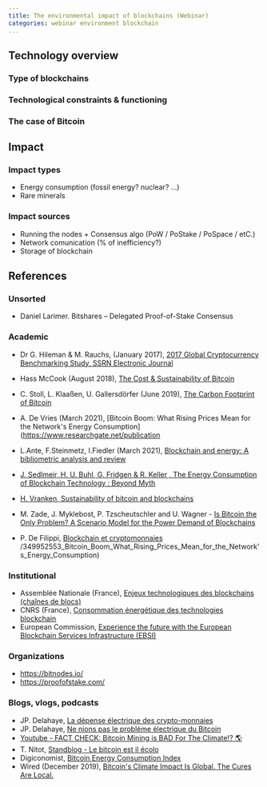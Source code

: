 ```yaml
---
title: The environmental impact of blockchains (Webinar)
categories: webinar environment blockchain
...
```


## Technology overview

### Type of blockchains

### Technological constraints & functioning

### The case of Bitcoin

## Impact 

### Impact types

* Energy consumption (fossil energy? nuclear? ...)
* Rare minerals

### Impact sources

* Running the nodes + Consensus algo (PoW / PoStake / PoSpace / etC.)
* Network comunication (% of inefficiency?)
* Storage of blockchain

## References

### Unsorted

* Daniel Larimer. Bitshares – Delegated Proof-of-Stake Consensus


### Academic

* Dr G. Hileman & M. Rauchs, (January 2017), [2017 Global Cryptocurrency Benchmarking Study, SSRN Electronic Journal](https://www.researchgate.net/publication/317059599_2017_Global_Cryptocurrency_Benchmarking_Study)
* Hass McCook (August 2018), [The Cost & Sustainability of Bitcoin](https://hassmccook.medium.com/the-economic-environmental-cost-of-bitcoin-part-i-ac162067721d)
* C. Stoll, L. Klaaßen, U. Gallersdörfer (June 2019), [The Carbon Footprint of Bitcoin](https://www.cell.com/joule/fulltext/S2542-4351(19)30255-7#%20)
* A. De Vries (March 2021), [Bitcoin Boom: What Rising Prices Mean for the Network's Energy Consumption](https://www.researchgate.net/publication
* L.Ante, F.Steinmetz, I.Fiedler (March 2021), [Blockchain and energy: A bibliometric analysis and review](https://www.sciencedirect.com/science/article/abs/pii/S1364032120308819)

* [J. Sedlmeir, H. U. Buhl, G. Fridgen & R. Keller , The Energy Consumption of Blockchain Technology \: Beyond Myth](https://link.springer.com/article/10.1007/s12599-020-00656-x)
* [H. Vranken, Sustainability of bitcoin and blockchains](https://www.sciencedirect.com/science/article/abs/pii/S1877343517300015)
* M. Zade, J. Myklebost, P. Tzscheutschler and U. Wagner - [Is Bitcoin the Only Problem? A Scenario Model for the Power Demand of Blockchains](https://www.frontiersin.org/articles/10.3389/fenrg.2019.00021/full)
* P. De Filippi, [Blockchain et cryptomonnaies](https://www.puf.com/content/Blockchain_et_cryptomonnaies)
/349952553_Bitcoin_Boom_What_Rising_Prices_Mean_for_the_Network's_Energy_Consumption) 

### Institutional

* Assemblée Nationale (France), [Enjeux technologiques des blockchains (chaînes de blocs)](https://www.assemblee-nationale.fr/dyn/15/dossiers/enjeux_technologiques_blockchains_rap-info)
* CNRS (France), [Consommation énergétique des technologies blockchain](https://ecoinfo.cnrs.fr/2020/02/11/consommation-energetique-des-technologies-blockchain/)
* European Commission, [Experience the future with the European Blockchain Services Infrastructure (EBSI)](https://ec.europa.eu/cefdigital/wiki/display/CEFDIGITAL/ebsi)

### Organizations

* https://bitnodes.io/
* https://proofofstake.com/

### Blogs, vlogs, podcasts

* JP. Delahaye, [La dépense électrique des crypto-monnaies](https://bitcoin.fr/la-depense-electrique-des-crypto-monnaies/)
* JP. Delahaye, [Ne nions pas le problème électrique du Bitcoin](https://bitcoin.fr/ne-nions-pas-le-probleme-electrique-du-bitcoin/)
* [Youtube - FACT CHECK: Bitcoin Mining is BAD For The Climate!? 🌎](https://www.youtube.com/watch?v=DidAwxWaDKI)
* T. Nitot, [Standblog - Le bitcoin est il écolo](https://standblog.org/blog/post/2021/04/26/Le-Bitcoin-est-il-ecolo)
* Digiconomist, [Bitcoin Energy Consumption Index](https://digiconomist.net/bitcoin-energy-consumption)
* Wired (December 2019), [Bitcoin's Climate Impact Is Global. The Cures Are Local.](https://www.wired.com/story/bitcoins-climate-impact-global-cures-local/)